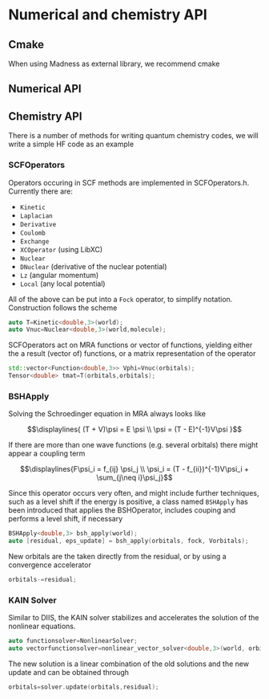 # Numerical and chemistry API

## Cmake 
When using Madness as external library, we recommend cmake 

## Numerical API


## Chemistry API
There is a number of methods for writing quantum chemistry codes, 
we will write a simple HF code as an example 


### SCFOperators
Operators occuring in SCF methods are implemented in SCFOperators.h. Currently there 
are: 
 - ```Kinetic```
 - ```Laplacian```
 - ```Derivative```
 - ```Coulomb```
 - ```Exchange```
 - ```XCOperator``` (using LibXC)
 - ```Nuclear```
 - ```DNuclear``` (derivative of the nuclear potential)
 - ```Lz``` (angular momentum)
 - ```Local``` (any local potential)
 
All of the above can be put into a ```Fock``` operator, to simplify notation. Construction follows the scheme
```c++
auto T=Kinetic<double,3>(world);
auto Vnuc=Nuclear<double,3>(world,molecule);
```
SCFOperators act on MRA functions or vector of functions, yielding either the a result (vector of) functions, 
or a matrix representation of the operator
```c++
std::vector<Function<double,3>> Vphi=Vnuc(orbitals);
Tensor<double> tmat=T(orbitals,orbitals);
```


### BSHApply
Solving the Schroedinger equation in MRA always looks like
```math
\displaylines{
(T + V)\psi  = E \psi \\
\psi = (T - E)^{-1}V\psi
}
```
If there are more than one wave functions (e.g. several orbitals) there might appear
a coupling term 
```math
\displaylines{F\psi_i  = f_{ij} \psi_j \\
\psi_i = (T - f_{ii})^{-1}V\psi_i + \sum_{j\neq i}\psi_j}
```
Since this operator occurs very often, and might include further techniques, 
such as a level shift if the energy is positive, a class named ```BSHApply``` 
has been introduced that applies the BSHOperator, includes couping and performs 
a level shift, if necessary
```c++
BSHApply<double,3> bsh_apply(world);
auto [residual, eps_update] = bsh_apply(orbitals, fock, Vorbitals);
```
New orbitals are the taken directly from the residual, or by using a convergence accelerator
```c++
orbitals-=residual;
```

### KAIN Solver
Similar to DIIS, the KAIN solver stabilizes and accelerates the solution of the nonlinear equations.

```c++
auto functionsolver=NonlinearSolver;
auto vectorfunctionsolver=nonlinear_vector_solver<double,3>(world, orbitals.size());
```
The new solution is a linear combination of the old solutions and the new update and can be obtained through
```c++
orbitals=solver.update(orbitals,residual);
```
